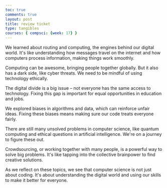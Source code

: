 ```yaml
---
toc: true
comments: true
layout: post
title: review ticket
type: tangibles
courses: { compsci: {week: 17} }
---
```



We learned about routing and computing, the engines behind our digital world. It's like understanding how messages travel on the internet and how computers process information, making things work smoothly.

Computing can be awesome, bringing people together globally. But it also has a dark side, like cyber threats. We need to be mindful of using technology ethically.

The digital divide is a big issue – not everyone has the same access to technology. Fixing this gap is important for equal opportunities in education and jobs.

We explored biases in algorithms and data, which can reinforce unfair ideas. Fixing these biases means making sure our code treats everyone fairly.

There are still many unsolved problems in computer science, like quantum computing and ethical questions in artificial intelligence. We're on a journey to figure these out.

Crowdsourcing, or working together with many people, is a powerful way to solve big problems. It's like tapping into the collective brainpower to find creative solutions.

As we reflect on these topics, we see that computer science is not just about coding. It's about understanding the digital world and using our skills to make it better for everyone.
